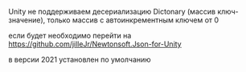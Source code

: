Unity не поддерживаем десериализацию Dictonary (массив ключ-значение), только массив с автоинкрементным ключем от 0

если будет необходимо перейти на https://github.com/jilleJr/Newtonsoft.Json-for-Unity

в версии 2021 установлен по умолчанию